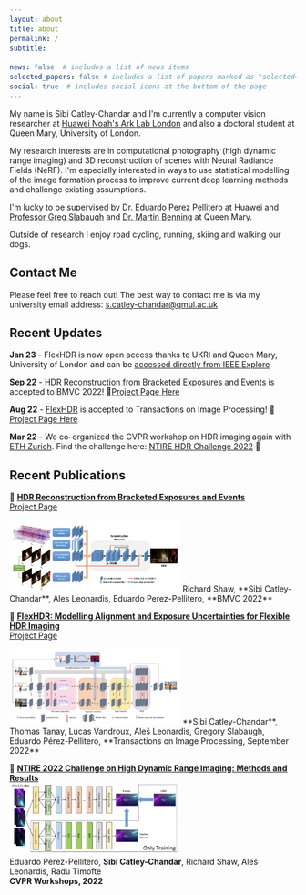 ```yaml
---
layout: about
title: about
permalink: /
subtitle:

news: false  # includes a list of news items
selected_papers: false # includes a list of papers marked as "selected={true}"
social: true  # includes social icons at the bottom of the page
---
```


My name is Sibi Catley-Chandar and I'm currently a computer vision researcher at [Huawei Noah's Ark Lab London](https://noahlab.com.hk/#/home) and also a doctoral student at Queen Mary, University of London. 

My research interests are in computational photography (high dynamic range imaging) and 3D reconstruction of scenes with Neural Radiance Fields (NeRF). I'm especially interested in ways to use statistical modelling of the image formation process to improve current deep learning methods and challenge existing assumptions. 

I'm lucky to be supervised by [Dr. Eduardo Perez Pellitero](https://perezpellitero.github.io/) at Huawei and [Professor Greg Slabaugh](http://eecs.qmul.ac.uk/profiles/slabaughgreg.html) and [Dr. Martin Benning](https://www.qmul.ac.uk/maths/profiles/benningmartin.html) at Queen Mary.

Outside of research I enjoy road cycling, running, skiing and walking our dogs.

## Contact Me
Please feel free to reach out! The best way to contact me is via my university email address: <s.catley-chandar@qmul.ac.uk>


## Recent Updates

**Jan 23** - FlexHDR is now open access thanks to UKRI and Queen Mary, University of London and can be [accessed directly from IEEE Explore](https://ieeexplore.ieee.org/document/9881970)

**Sep 22** - [HDR Reconstruction from Bracketed Exposures and Events](https://arxiv.org/abs/2203.14825) is accepted to BMVC 2022! 🎉[Project Page Here](https://perezpellitero.github.io/projects/events_hdr/)

**Aug 22** - [FlexHDR](https://ieeexplore.ieee.org/document/9881970) is accepted to Transactions on Image Processing! 🎉 [Project Page Here](https://perezpellitero.github.io/projects/flexhdr/)

**Mar 22** - We co-organized the CVPR workshop on HDR imaging again with [ETH Zurich](https://vision.ee.ethz.ch/). Find the challenge here: [NTIRE HDR Challenge 2022](https://data.vision.ee.ethz.ch/cvl/ntire22/) 🎯


## Recent Publications

🔗 **[HDR Reconstruction from Bracketed Exposures and Events](https://bmvc2022.mpi-inf.mpg.de/0601.pdf)**  
[Project Page](https://perezpellitero.github.io/projects/events_hdr/)

<img width="300" alt="architecture figure" src="/assets/img/events.png">   
Richard Shaw, **Sibi Catley-Chandar**, Ales Leonardis, Eduardo Perez-Pellitero,
**BMVC 2022**

🔗 **[FlexHDR: Modelling Alignment and Exposure Uncertainties for Flexible HDR Imaging](https://ieeexplore.ieee.org/document/9881970)**  
[Project Page](https://perezpellitero.github.io/projects/flexhdr/)

<img width="300" alt="architecture figure" src="/assets/img/flexhdr.png">   
**Sibi Catley-Chandar**, Thomas Tanay, Lucas Vandroux, Aleš Leonardis, Gregory Slabaugh, Eduardo Pérez-Pellitero, **Transactions on Image Processing, September 2022**

🔗 **[NTIRE 2022 Challenge on High Dynamic Range Imaging: Methods and Results](https://arxiv.org/abs/2205.12633)**   
<img width="300" alt="architecture figure" src="/assets/img/ntire22.png">   
Eduardo Pérez-Pellitero, **Sibi Catley-Chandar**, Richard Shaw, Aleš Leonardis, Radu Timofte  
**CVPR Workshops, 2022** 


